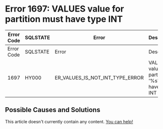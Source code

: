 
# Error 1697: VALUES value for partition must have type INT


| Error Code | SQLSTATE | Error | Description |
| --- | --- | --- | --- |
| Error Code | SQLSTATE | Error | Description |
| 1697 | HY000 | ER_VALUES_IS_NOT_INT_TYPE_ERROR | VALUES value for partition '%s' must have type INT |




## Possible Causes and Solutions


This article doesn't currently contain any content. [You can help!](/kb/en/writing-and-editing-knowledge-base-articles/)

